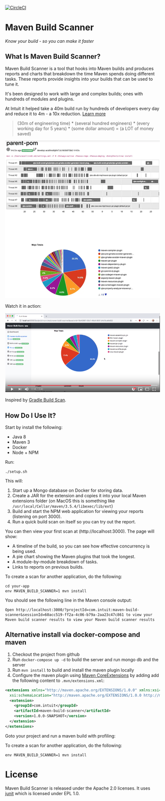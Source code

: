 [![CircleCI](https://circleci.com/gh/intuit/maven-build-scanner.svg?style=svg&circle-token=ba2bd2fce7c7779536df8819e5eefc8bc9f05706)](https://circleci.com/gh/intuit/maven-build-scanner)

# Maven Build Scanner

*Know your build - so you can make it faster*

## What Is Maven Build Scanner?

Maven Build Scanner is a tool that hooks into Maven builds and produces reports and charts that breakdown the time Maven spends doing different tasks. These reports provide insights into your builds that can be used to tune it. 

It's been designed to work with large and complex builds; ones with hundreds of modules and plugins.

At Intuit it helped take a 40m build run by hundreds of developers every day and reduce it to 4m - a 10x reduction.
[Learn more](https://medium.com/@alex_collins/10x-faster-maven-builds-at-intuit-5b7bb60c65e6)

> (30m of engineering time) * (several hundred engineers) * (every working day for 5 years) * (some dollar amount) = (a LOT of money saved)

![Screenshot](screenshot.png)

Watch it in action:

[![Video](video.png)](https://www.youtube.com/watch?v=2tB63Wer-4E)

Inspired by [Gradle Build Scan](https://scans.gradle.com/s/h2ily574bqb4g).

## How Do I Use It?

Start by install the following:

* Java 8
* Maven 3
* Docker
* Node + NPM

Run:

    ./setup.sh

This will:

1. Start up a Mongo database on Docker for storing data.
2. Create a JAR for the extension and copies it into your local Maven extensions folder (on MacOS this is something like `/usr/local/Cellar/maven/3.5.4/libexec/lib/ext`)
3. Build and start the NPM web application for viewing your reports (listening on port 3000).
4. Run a quick build scan on itself so you can try out the report.

You can then view your first scan at (http://localhost:3000). The page will show:

* A timeline of the build, so you can see how effective concurrency is being used.
* A pie chart showing the Maven plugins that took the longest.
* A module-by-module breakdown of tasks.
* Links to reports on previous builds.

To create a scan for another application, do the following:

    cd your-app
    env MAVEN_BUILD_SCANNER=1 mvn install

You should see the following line in the Maven console output:

    Open http://localhost:3000/?projectId=com.intuit:maven-build-scanner&sessionId=60acc519-ff2a-4c06-b79a-2aa23c47c861 to view your Maven build scanner results to view your Maven build scanner results


## Alternative install via docker-compose and maven 

1. Checkout the project from github
2. Run `docker-compose up -d` to build the server and run mongo db and the server
3. Run `mvn install` to build and install the maven plugin locally
4. Configure the maven plugin using [Maven CoreExtensions](https://maven.apache.org/ref/3.6.3/maven-embedder/core-extensions.html) 
   by adding add the following content to `.mvn/extensions.xml`:

```xml
<extensions xmlns="http://maven.apache.org/EXTENSIONS/1.0.0" xmlns:xsi="http://www.w3.org/2001/XMLSchema-instance"
  xsi:schemaLocation="http://maven.apache.org/EXTENSIONS/1.0.0 http://maven.apache.org/xsd/core-extensions-1.0.0.xsd">
  <extension>
    <groupId>com.intuit</groupId>
    <artifactId>maven-build-scanner</artifactId>
    <version>1.0.0-SNAPSHOT</version>
  </extension>
</extensions>
```
Goto your project and run a maven build with profiling:

To create a scan for another application, do the following:

    env MAVEN_BUILD_SCANNER=1 mvn install

# License
Maven Build Scanner is released under the Apache 2.0 licenses. It uses [junit]( https://junit.org/junit4/) which is licensed under EPL 1.0.
